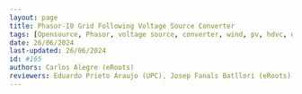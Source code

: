 ```yaml
---
layout: page 
title: Phasor-I0 Grid Following Voltage Source Converter 
tags: [Opensource, Phasor, voltage source, converter, wind, pv, hdvc, dynawo, STEPSS] 
date: 26/06/2024 
last-updated: 26/06/2024
id: #165
authors: Carlos Alegre (eRoots)
reviewers: Eduardo Prieto Araujo (UPC), Josep Fanals Batllori (eRoots)
---
```



